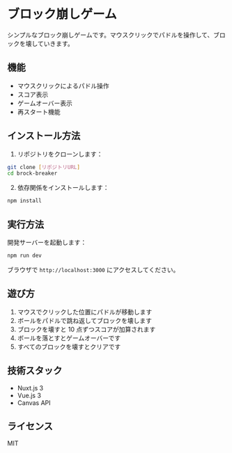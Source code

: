 # ブロック崩しゲーム

シンプルなブロック崩しゲームです。マウスクリックでパドルを操作して、ブロックを壊していきます。

## 機能

- マウスクリックによるパドル操作
- スコア表示
- ゲームオーバー表示
- 再スタート機能

## インストール方法

1. リポジトリをクローンします：

```bash
git clone [リポジトリURL]
cd brock-breaker
```

2. 依存関係をインストールします：

```bash
npm install
```

## 実行方法

開発サーバーを起動します：

```bash
npm run dev
```

ブラウザで `http://localhost:3000` にアクセスしてください。

## 遊び方

1. マウスでクリックした位置にパドルが移動します
2. ボールをパドルで跳ね返してブロックを壊します
3. ブロックを壊すと 10 点ずつスコアが加算されます
4. ボールを落とすとゲームオーバーです
5. すべてのブロックを壊すとクリアです

## 技術スタック

- Nuxt.js 3
- Vue.js 3
- Canvas API

## ライセンス

MIT
